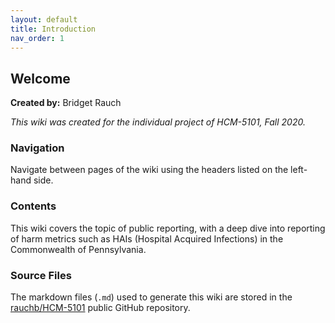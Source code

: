 ```yaml
---
layout: default
title: Introduction
nav_order: 1
---
```


## Welcome

**Created by:** Bridget Rauch  

*This wiki was created for the individual project of HCM-5101, Fall 2020.*  

### Navigation

Navigate between pages of the wiki using the headers listed on the left-hand side.

### Contents

This wiki covers the topic of public reporting, with a deep dive into reporting of harm metrics such as HAIs (Hospital Acquired Infections) in the Commonwealth of Pennsylvania.

### Source Files
The markdown files (`.md`) used to generate this wiki are stored in the  [rauchb/HCM-5101](https://github.com/rauchb/HCM-5101) public GitHub repository. 
